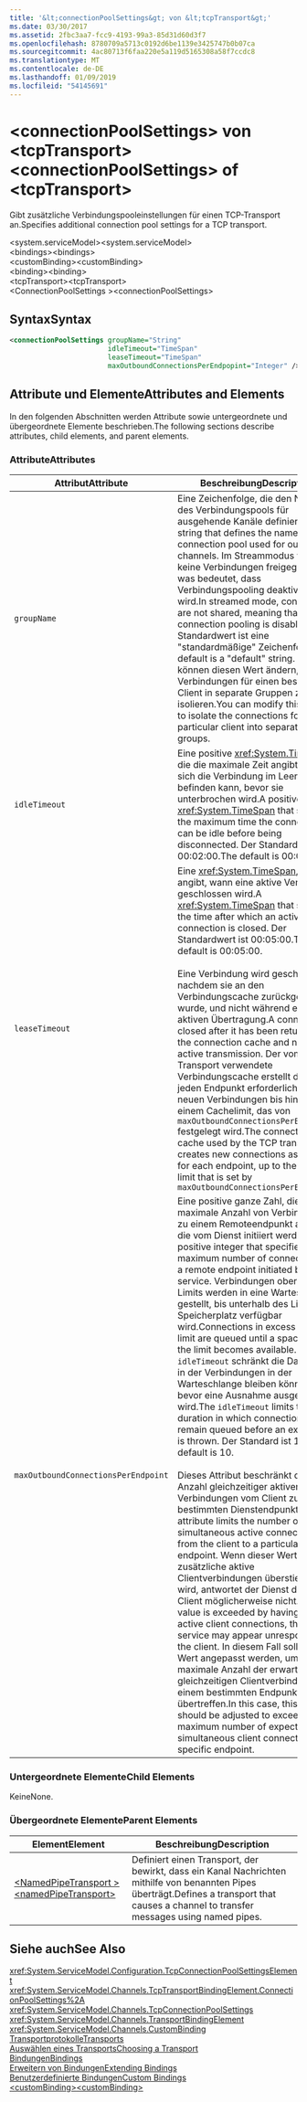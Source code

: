 ```yaml
---
title: '&lt;connectionPoolSettings&gt; von &lt;tcpTransport&gt;'
ms.date: 03/30/2017
ms.assetid: 2fbc3aa7-fcc9-4193-99a3-85d31d60d3f7
ms.openlocfilehash: 8780709a5713c0192d6be1139e3425747b0b07ca
ms.sourcegitcommit: 4ac80713f6faa220e5a119d5165308a58f7ccdc8
ms.translationtype: MT
ms.contentlocale: de-DE
ms.lasthandoff: 01/09/2019
ms.locfileid: "54145691"
---
```

# <a name="ltconnectionpoolsettingsgt-of-lttcptransportgt"></a><span data-ttu-id="849ac-102">&lt;connectionPoolSettings&gt; von &lt;tcpTransport&gt;</span><span class="sxs-lookup"><span data-stu-id="849ac-102">&lt;connectionPoolSettings&gt; of &lt;tcpTransport&gt;</span></span>
<span data-ttu-id="849ac-103">Gibt zusätzliche Verbindungspooleinstellungen für einen TCP-Transport an.</span><span class="sxs-lookup"><span data-stu-id="849ac-103">Specifies additional connection pool settings for a TCP transport.</span></span>  
  
 <span data-ttu-id="849ac-104">\<system.serviceModel></span><span class="sxs-lookup"><span data-stu-id="849ac-104">\<system.serviceModel></span></span>  
<span data-ttu-id="849ac-105">\<bindings></span><span class="sxs-lookup"><span data-stu-id="849ac-105">\<bindings></span></span>  
<span data-ttu-id="849ac-106">\<customBinding></span><span class="sxs-lookup"><span data-stu-id="849ac-106">\<customBinding></span></span>  
<span data-ttu-id="849ac-107">\<binding></span><span class="sxs-lookup"><span data-stu-id="849ac-107">\<binding></span></span>  
<span data-ttu-id="849ac-108">\<tcpTransport></span><span class="sxs-lookup"><span data-stu-id="849ac-108">\<tcpTransport></span></span>  
<span data-ttu-id="849ac-109">\<ConnectionPoolSettings ></span><span class="sxs-lookup"><span data-stu-id="849ac-109">\<connectionPoolSettings></span></span>  
  
## <a name="syntax"></a><span data-ttu-id="849ac-110">Syntax</span><span class="sxs-lookup"><span data-stu-id="849ac-110">Syntax</span></span>  
  
```xml  
<connectionPoolSettings groupName="String"
                        idleTimeout="TimeSpan"
                        leaseTimeout="TimeSpan"
                        maxOutboundConnectionsPerEndpopint="Integer" />
```  
  
## <a name="attributes-and-elements"></a><span data-ttu-id="849ac-111">Attribute und Elemente</span><span class="sxs-lookup"><span data-stu-id="849ac-111">Attributes and Elements</span></span>  
 <span data-ttu-id="849ac-112">In den folgenden Abschnitten werden Attribute sowie untergeordnete und übergeordnete Elemente beschrieben.</span><span class="sxs-lookup"><span data-stu-id="849ac-112">The following sections describe attributes, child elements, and parent elements.</span></span>  
  
### <a name="attributes"></a><span data-ttu-id="849ac-113">Attribute</span><span class="sxs-lookup"><span data-stu-id="849ac-113">Attributes</span></span>  
  
|<span data-ttu-id="849ac-114">Attribut</span><span class="sxs-lookup"><span data-stu-id="849ac-114">Attribute</span></span>|<span data-ttu-id="849ac-115">Beschreibung</span><span class="sxs-lookup"><span data-stu-id="849ac-115">Description</span></span>|  
|---------------|-----------------|  
|`groupName`|<span data-ttu-id="849ac-116">Eine Zeichenfolge, die den Namen des Verbindungspools für ausgehende Kanäle definiert.</span><span class="sxs-lookup"><span data-stu-id="849ac-116">A string that defines the name of the connection pool used for outgoing channels.</span></span> <span data-ttu-id="849ac-117">Im Streammodus werden keine Verbindungen freigegeben, was bedeutet, dass Verbindungspooling deaktiviert wird.</span><span class="sxs-lookup"><span data-stu-id="849ac-117">In streamed mode, connections are not shared, meaning that connection pooling is disabled.</span></span> <span data-ttu-id="849ac-118">Der Standardwert ist eine "standardmäßige" Zeichenfolge.</span><span class="sxs-lookup"><span data-stu-id="849ac-118">The default is a "default" string.</span></span> <span data-ttu-id="849ac-119">Sie können diesen Wert ändern, um die Verbindungen für einen bestimmten Client in separate Gruppen zu isolieren.</span><span class="sxs-lookup"><span data-stu-id="849ac-119">You can modify this value to isolate the connections for a particular client into separate groups.</span></span>|  
|`idleTimeout`|<span data-ttu-id="849ac-120">Eine positive <xref:System.TimeSpan>, die die maximale Zeit angibt, in der sich die Verbindung im Leerlauf befinden kann, bevor sie unterbrochen wird.</span><span class="sxs-lookup"><span data-stu-id="849ac-120">A positive <xref:System.TimeSpan> that specifies the maximum time the connection can be idle before being disconnected.</span></span> <span data-ttu-id="849ac-121">Der Standardwert ist 00:02:00.</span><span class="sxs-lookup"><span data-stu-id="849ac-121">The default is 00:02:00.</span></span>|  
|`leaseTimeout`|<span data-ttu-id="849ac-122">Eine <xref:System.TimeSpan>, die angibt, wann eine aktive Verbindung geschlossen wird.</span><span class="sxs-lookup"><span data-stu-id="849ac-122">A <xref:System.TimeSpan> that specifies the time after which an active connection is closed.</span></span> <span data-ttu-id="849ac-123">Der Standardwert ist 00:05:00.</span><span class="sxs-lookup"><span data-stu-id="849ac-123">The default is 00:05:00.</span></span><br /><br /> <span data-ttu-id="849ac-124">Eine Verbindung wird geschlossen, nachdem sie an den Verbindungscache zurückgegeben wurde, und nicht während einer aktiven Übertragung.</span><span class="sxs-lookup"><span data-stu-id="849ac-124">A connection is closed after it has been returned to the connection cache and not during active transmission.</span></span> <span data-ttu-id="849ac-125">Der vom TCP-Transport verwendete Verbindungscache erstellt die für jeden Endpunkt erforderlichen neuen Verbindungen bis hin zu einem Cachelimit, das von `maxOutboundConnectionsPerEndpoint.` festgelegt wird.</span><span class="sxs-lookup"><span data-stu-id="849ac-125">The connection cache used by the TCP transport creates new connections as required for each endpoint, up to the cache limit that is set by `maxOutboundConnectionsPerEndpoint.`</span></span>|  
|`maxOutboundConnectionsPerEndpoint`|<span data-ttu-id="849ac-126">Eine positive ganze Zahl, die die maximale Anzahl von Verbindungen zu einem Remoteendpunkt angibt, die vom Dienst initiiert werden.</span><span class="sxs-lookup"><span data-stu-id="849ac-126">A positive integer that specifies the maximum number of connections to a remote endpoint initiated by the service.</span></span> <span data-ttu-id="849ac-127">Verbindungen oberhalb des Limits werden in eine Warteschlange gestellt, bis unterhalb des Limits Speicherplatz verfügbar wird.</span><span class="sxs-lookup"><span data-stu-id="849ac-127">Connections in excess of the limit are queued until a space below the limit becomes available.</span></span> <span data-ttu-id="849ac-128">`idleTimeout` schränkt die Dauer ein, in der Verbindungen in der Warteschlange bleiben können, bevor eine Ausnahme ausgelöst wird.</span><span class="sxs-lookup"><span data-stu-id="849ac-128">The `idleTimeout` limits the duration in which connections remain queued before an exception is thrown.</span></span> <span data-ttu-id="849ac-129">Der Standard ist 10.</span><span class="sxs-lookup"><span data-stu-id="849ac-129">The default is 10.</span></span><br /><br /> <span data-ttu-id="849ac-130">Dieses Attribut beschränkt die Anzahl gleichzeitiger aktiver Verbindungen vom Client zu einem bestimmten Dienstendpunkt.</span><span class="sxs-lookup"><span data-stu-id="849ac-130">This attribute limits the number of simultaneous active connections from the client to a particular service endpoint.</span></span> <span data-ttu-id="849ac-131">Wenn dieser Wert durch zusätzliche aktive Clientverbindungen überstiegen wird, antwortet der Dienst dem Client möglicherweise nicht.</span><span class="sxs-lookup"><span data-stu-id="849ac-131">If this value is exceeded by having more active client connections, the service may appear unresponsive to the client.</span></span> <span data-ttu-id="849ac-132">In diesem Fall sollte dieser Wert angepasst werden, um die maximale Anzahl der erwarteten gleichzeitigen Clientverbindungen in einem bestimmten Endpunkt zu übertreffen.</span><span class="sxs-lookup"><span data-stu-id="849ac-132">In this case, this value should be adjusted to exceed the maximum number of expected simultaneous client connections to a specific endpoint.</span></span>|  
  
### <a name="child-elements"></a><span data-ttu-id="849ac-133">Untergeordnete Elemente</span><span class="sxs-lookup"><span data-stu-id="849ac-133">Child Elements</span></span>  
 <span data-ttu-id="849ac-134">Keine</span><span class="sxs-lookup"><span data-stu-id="849ac-134">None.</span></span>  
  
### <a name="parent-elements"></a><span data-ttu-id="849ac-135">Übergeordnete Elemente</span><span class="sxs-lookup"><span data-stu-id="849ac-135">Parent Elements</span></span>  
  
|<span data-ttu-id="849ac-136">Element</span><span class="sxs-lookup"><span data-stu-id="849ac-136">Element</span></span>|<span data-ttu-id="849ac-137">Beschreibung</span><span class="sxs-lookup"><span data-stu-id="849ac-137">Description</span></span>|  
|-------------|-----------------|  
|[<span data-ttu-id="849ac-138">\<NamedPipeTransport ></span><span class="sxs-lookup"><span data-stu-id="849ac-138">\<namedPipeTransport></span></span>](../../../../../docs/framework/configure-apps/file-schema/wcf/namedpipetransport.md)|<span data-ttu-id="849ac-139">Definiert einen Transport, der bewirkt, dass ein Kanal Nachrichten mithilfe von benannten Pipes überträgt.</span><span class="sxs-lookup"><span data-stu-id="849ac-139">Defines a transport that causes a channel to transfer messages using named pipes.</span></span>|  
  
## <a name="see-also"></a><span data-ttu-id="849ac-140">Siehe auch</span><span class="sxs-lookup"><span data-stu-id="849ac-140">See Also</span></span>  
 <xref:System.ServiceModel.Configuration.TcpConnectionPoolSettingsElement>  
 <xref:System.ServiceModel.Channels.TcpTransportBindingElement.ConnectionPoolSettings%2A>  
 <xref:System.ServiceModel.Channels.TcpConnectionPoolSettings>  
 <xref:System.ServiceModel.Channels.TransportBindingElement>  
 <xref:System.ServiceModel.Channels.CustomBinding>  
 [<span data-ttu-id="849ac-141">Transportprotokolle</span><span class="sxs-lookup"><span data-stu-id="849ac-141">Transports</span></span>](../../../../../docs/framework/wcf/feature-details/transports.md)  
 [<span data-ttu-id="849ac-142">Auswählen eines Transports</span><span class="sxs-lookup"><span data-stu-id="849ac-142">Choosing a Transport</span></span>](../../../../../docs/framework/wcf/feature-details/choosing-a-transport.md)  
 [<span data-ttu-id="849ac-143">Bindungen</span><span class="sxs-lookup"><span data-stu-id="849ac-143">Bindings</span></span>](../../../../../docs/framework/wcf/bindings.md)  
 [<span data-ttu-id="849ac-144">Erweitern von Bindungen</span><span class="sxs-lookup"><span data-stu-id="849ac-144">Extending Bindings</span></span>](../../../../../docs/framework/wcf/extending/extending-bindings.md)  
 [<span data-ttu-id="849ac-145">Benutzerdefinierte Bindungen</span><span class="sxs-lookup"><span data-stu-id="849ac-145">Custom Bindings</span></span>](../../../../../docs/framework/wcf/extending/custom-bindings.md)  
 [<span data-ttu-id="849ac-146">\<customBinding></span><span class="sxs-lookup"><span data-stu-id="849ac-146">\<customBinding></span></span>](../../../../../docs/framework/configure-apps/file-schema/wcf/custombinding.md)
